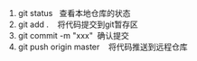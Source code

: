 1. git status   查看本地仓库的状态
2. git add .    将代码提交到git暂存区
3. git commit -m "xxx"  确认提交
4. git push origin master    将代码推送到远程仓库